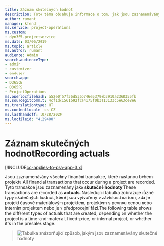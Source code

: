 ```yaml
---
title: Záznam skutečných hodnot
description: Toto téma obsahuje informace o tom, jak jsou zaznamenávány skutečné hodnoty.
author: rumant
manager: kfend
ms.service: project-operations
ms.custom:
- dyn365-projectservice
ms.date: 03/06/2019
ms.topic: article
ms.author: rumant
audience: Admin
search.audienceType:
- admin
- customizer
- enduser
search.app:
- D365CE
- D365PS
- ProjectOperations
ms.openlocfilehash: a52e0f57f36d535b746e5379eb3910a2368355fb
ms.sourcegitcommit: 4cf1dc1561b92fca4175f0b3813133c5e63ce8e6
ms.translationtype: HT
ms.contentlocale: cs-CZ
ms.lasthandoff: 10/28/2020
ms.locfileid: "4129400"
---
```

# <a name="recording-actuals"></a><span data-ttu-id="b1731-103">Záznam skutečných hodnot</span><span class="sxs-lookup"><span data-stu-id="b1731-103">Recording actuals</span></span> 

[!INCLUDE[cc-applies-to-psa-app-3.x](../includes/cc-applies-to-psa-app-3x.md)]

<span data-ttu-id="b1731-104">Jsou zaznamenávány všechny finanční transakce, které nastanou během projektu.</span><span class="sxs-lookup"><span data-stu-id="b1731-104">All financial transactions that occur during a project are recorded.</span></span> <span data-ttu-id="b1731-105">Tyto transakce jsou zaznamenány jako **skutečné hodnoty**.</span><span class="sxs-lookup"><span data-stu-id="b1731-105">These transactions are recorded as **actuals**.</span></span> <span data-ttu-id="b1731-106">Následující tabulka zobrazuje různé typy skutečných hodnot, které jsou vytvořeny v závislosti na tom, zda je projekt časově materiálovým projektem, projektem s pevnou cenou nebo interním projektem nebo je v předprodejní fázi.</span><span class="sxs-lookup"><span data-stu-id="b1731-106">The following table shows the different types of actuals that are created, depending on whether the project is a time-and-material, fixed-price, or internal project, or whether it's in the presales stage.</span></span>

> ![Tabulka znázorňující způsob, jakým jsou zaznamenávány skutečné hodnoty](media/advanced-table2.png)
